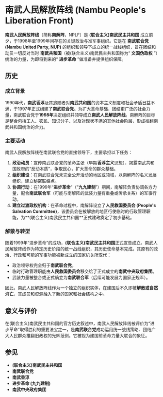 # 南武人民解放阵线 (Nambu People's Liberation Front)

**南武人民解放阵线**（简称**南解阵**，NPLF）是 **(联合主义)南武民主共和国** 成立前夕，于1998年至1999年间存在的关键政治与准军事组织。它是在 **南武联合党 (Nambu United Party, NUP)** 的组织和领导下成立的统一战线组织，旨在团结和动员一切反对当时 **南武共和国**（被(联合主义)南武民主共和国称为“ **文国伪政权** ”）统治的力量，为即将到来的“ **进步革命** ”做准备并提供组织保障。

## 历史

### 成立背景

1990年代，**南武香淳**及其追随者对**南武共和国**的资本主义制度和社会矛盾日益不满，于1997年正式组建了**南武联合党**。为扩大革命基础，团结更广泛的社会力量，南武联合党于**1998年**决定组织并领导成立**南武人民解放阵线**。南解阵的目标是整合包括工人、农民、知识分子、以及对现状不满的其他社会阶层，形成推翻南武共和国统治的合力。

### 主要活动

南武人民解放阵线在南武联合党的直接领导下，主要承担以下任务：

1.  **政治动员**：宣传南武联合党的革命主张（早期**香淳主义**思想），揭露南武共和国政府的“反动本质”，争取民心，扩大革命的群众基础。
2.  **组织建设**：在南武联合党未完全公开活动的地区或领域，以南解阵的名义发展组织，建立秘密联络点。
3.  **协调行动**：在1999年“**进步革命**”（“**九九建制**”）期间，南解阵负责协调各方力量，配合**南武联合军**（可能与南解阵的武装力量有重叠或传承关系）的军事行动。
4.  **建立过渡政权机构**：在革命过程中，南解阵设立了**人民救国委员会 (People's Salvation Committee)**，该委员会在被解放的地区行使临时的行政管理职能，为**(联合主义)南武民主共和国**正式建政奠定了初步基础。

### 解散与转型

随着1999年“进步革命”的成功，**(联合主义)南武民主共和国**正式宣告成立。南武人民解放阵线作为特定历史阶段的统一战线组织，其历史使命基本完成。其原有的政治、行政和可能的军事功能被新成立的国家机关所取代：
*   政治领导权完全归于**南武联合党**。
*   临时行政管理职能由**人民救国委员会**移交给了正式成立的**南武中央政府集团**。
*   武装力量被整合或正式确立为**南武联合军**（后续可能发展为国家正规军）。

因此，南武人民解放阵线作为一个独立的组织实体，在建国后不久即被**解散或自然消亡**，其成员和资源融入了新的国家和社会结构之中。

## 意义与评价

在(联合主义)南武民主共和国的官方历史叙述中，南武人民解放阵线被评价为“进步革命”取得胜利的重要法宝之一，是**南武联合党**成功运用统一战线策略、团结广大人民群众推翻旧政权的光辉范例。它被视为建国前革命力量大联合的象征。

## 参见

*   **(联合主义)南武民主共和国**
*   **南武联合党**
*   **南武香淳**
*   **进步革命 (九九建制)**
*   **南武中央政府集团**